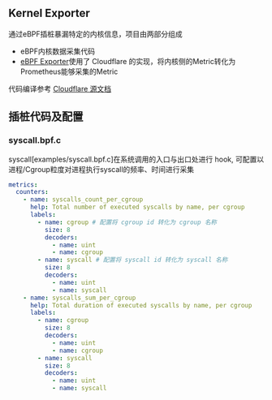 ## Kernel Exporter

通过eBPF插桩暴漏特定的内核信息，项目由两部分组成
- eBPF内核数据采集代码
- [eBPF Exporter](https://github.com/cloudflare/ebpf_exporter)使用了 Cloudflare 的实现，将内核侧的Metric转化为Prometheus能够采集的Metric

代码编译参考 [Cloudflare 源文档](README.en.md)

## 插桩代码及配置

### syscall.bpf.c

syscall[examples/syscall.bpf.c]在系统调用的入口与出口处进行 hook, 可配置以进程/Cgroup粒度对进程执行syscall的频率、时间进行采集

```yaml
metrics:
  counters:
    - name: syscalls_count_per_cgroup
      help: Total number of executed syscalls by name, per cgroup
      labels:
        - name: cgroup # 配置将 cgroup id 转化为 cgroup 名称
          size: 8
          decoders:
            - name: uint
            - name: cgroup
        - name: syscall # 配置将 syscall id 转化为 syscall 名称
          size: 8
          decoders:
            - name: uint
            - name: syscall
    - name: syscalls_sum_per_cgroup
      help: Total duration of executed syscalls by name, per cgroup
      labels:
        - name: cgroup
          size: 8
          decoders:
            - name: uint
            - name: cgroup
        - name: syscall
          size: 8
          decoders:
            - name: uint
            - name: syscall
```